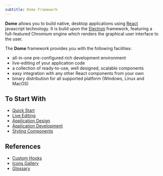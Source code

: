 ```yaml
---
subtitle: Dome Framework
---
```


**Dome** allows you to build native, desktop applications using
[React](https://reactjs.org) javascript technology. It is build upon the
[Electron](http://electron.atom.io) framework, featuring a full-featured Chromium
engine which renders the graphical user interface to the user.

The **Dome** framework provides you with the following facilities:
- all-in-one pre-configured rich development environment
- live-editing of your application code
- a collection of ready-to-use, well designed, scalable components
- easy integration with any other React components from your own
- binary distribution for all supported platform (Windows, Linux and MacOS)

## To Start With

- [Quick Start](quickstart.md)
- [Live Editing](hotreload.md)
- [Application Design](application.md)
- [Application Development](development.md)
- [Styling Components](styling.md)

## References

- [Custom Hooks](hooks.md)
- [Icons Gallery](icons.md)
- [Glossary](glossary.md)
